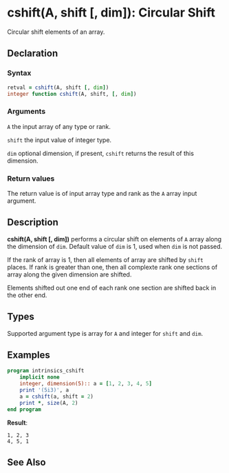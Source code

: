 # cshift(A, shift [, dim]): Circular Shift

Circular shift elements of an array.

## Declaration

### Syntax

```fortran
retval = cshift(A, shift [, dim])
integer function cshift(A, shift, [, dim])
```

### Arguments

`A` the input array of any type or rank.

`shift` the input value of integer type.

`dim` optional dimension, if present, `cshift` returns the result of this dimension.

### Return values

The return value is of input array type and rank as the `A` array input argument.

## Description

**cshift(A, shift [, dim])** performs a circular shift on elements of `A` array
along the dimension of `dim`. Default value of `dim` is 1, used when `dim` is
not passed.

If the rank of array is 1, then all elements of array are shifted by `shift`
places. If rank is greater than one, then all complexte rank one sections of
array along the given dimension are shifted.

Elements shifted out one end of each rank one section are shifted back in the
other end.

## Types

Supported argument type is array for `A` and integer for `shift` and `dim`.

## Examples

```fortran
program intrinsics_cshift
    implicit none
	integer, dimension(5):: a = [1, 2, 3, 4, 5]
	print '(5i3)', a
	a = cshift(a, shift = 2)
    print *, size(A, 2)
end program
```

**Result**:

```
1, 2, 3
4, 5, 1
```

## See Also
